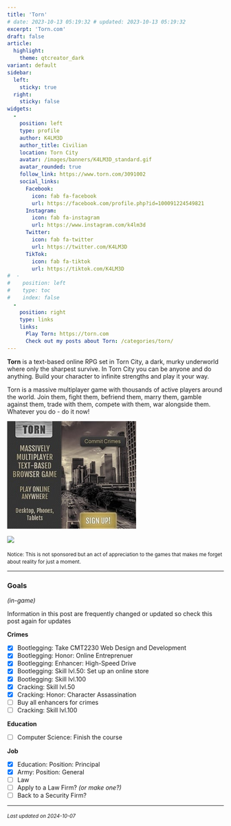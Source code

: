 ```yaml
---
title: 'Torn'
# date: 2023-10-13 05:19:32 # updated: 2023-10-13 05:19:32
excerpt: 'Torn.com'
draft: false
article:
  highlight:
    theme: qtcreator_dark
variant: default
sidebar:
  left:
    sticky: true
  right:
    sticky: false
widgets:
  -
    position: left
    type: profile
    author: K4LM3D
    author_title: Civilian
    location: Torn City
    avatar: /images/banners/K4LM3D_standard.gif
    avatar_rounded: true
    follow_link: https://www.torn.com/3091002
    social_links:
      Facebook:
        icon: fab fa-facebook
        url: https://facebook.com/profile.php?id=100091224549821
      Instagram:
        icon: fab fa-instagram
        url: https://www.instagram.com/k4lm3d
      Twitter:
        icon: fab fa-twitter
        url: https://twitter.com/K4LM3D
      TikTok:
        icon: fab fa-tiktok
        url: https://tiktok.com/K4LM3D
#  - 
#    position: left
#    type: toc
#    index: false
  -
    position: right
    type: links
    links:
      Play Torn: https://torn.com
      Check out my posts about Torn: /categories/torn/
---
```


**Torn** is a text-based online RPG set in Torn City, a dark, murky underworld where only the sharpest survive. In Torn City you can be anyone and do anything. Build your character to infinite strengths and play it your way.

Torn is a massive multiplayer game with thousands of active players around the world. Join them, fight them, befriend them, marry them, gamble against them, trade with them, compete with them, war alongside them. Whatever you do - do it now!

<a href="https://www.torn.com/3091002" target="_blank"><img src="/games-images/torn/static_300x250_torncity.jpg" alt="Torn.com" /></a>

<a href="https://www.torn.com/3091002" target="_blank"><img src="https://www.torn.com/sigs/8_3091002.png" /></a>

<article class="message is-secondary">
  <div class="message-body">
    <small>
      Notice: This is not sponsored but an act of appreciation to the games that makes me forget about reality for just a moment.
    </small>
  </div>
</article>

---

### Goals
*(in-game)*

<article class="message is-primary">
  <div class="message-body">
    <i class="fas fa-info mr-2"></i> Information in this post are frequently changed or updated so check this post again for updates
  </div>
</article>

**Crimes**
  - [x] Bootlegging: Take CMT2230 Web Design and Development
  - [x] Bootlegging: Honor: Online Entreprenuer
  - [x] Bootlegging: Enhancer: High-Speed Drive
  - [x] Bootlegging: Skill lvl.50: Set up an online store
  - [x] Bootlegging: Skill lvl.100
  - [x] Cracking: Skill lvl.50
  - [x] Cracking: Honor: Character Assassination
  - [ ] Buy all enhancers for crimes
  - [ ] Cracking: Skill lvl.100

**Education**
  - [ ] Computer Science: Finish the course

**Job**
  - [x] Education: Position: Principal
  - [x] Army: Position: General
  - [ ] Law
  - [ ] Apply to a Law Firm? *(or make one?)*
  - [ ] Back to a Security Firm?

___
*<small>Last updated on 2024-10-07</small>*